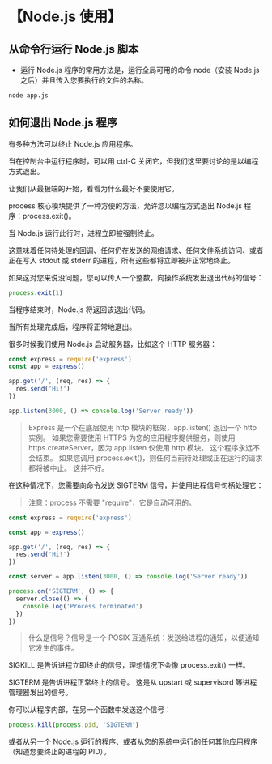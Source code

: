 # 【Node.js 使用】

## 从命令行运行 Node.js 脚本

- 运行 Node.js 程序的常用方法是，运行全局可用的命令 node（安装 Node.js 之后）并且传入您要执行的文件的名称。

```bash
node app.js
```

## 如何退出 Node.js 程序

有多种方法可以终止 Node.js 应用程序。

当在控制台中运行程序时，可以用 ctrl-C 关闭它，但我们这里要讨论的是以编程方式退出。

让我们从最极端的开始，看看为什么最好不要使用它。

process 核心模块提供了一种方便的方法，允许您以编程方式退出 Node.js 程序：process.exit()。

当 Node.js 运行此行时，进程立即被强制终止。

这意味着任何待处理的回调、任何仍在发送的网络请求、任何文件系统访问、或者正在写入 stdout 或 stderr 的进程，所有这些都将立即被非正常地终止。

如果这对您来说没问题，您可以传入一个整数，向操作系统发出退出代码的信号：

```js
process.exit(1)
```

当程序结束时，Node.js 将返回该退出代码。

当所有处理完成后，程序将正常地退出。

很多时候我们使用 Node.js 启动服务器，比如这个 HTTP 服务器：

```js
const express = require('express')
const app = express()

app.get('/', (req, res) => {
  res.send('Hi!')
})

app.listen(3000, () => console.log('Server ready'))
```

> Express 是一个在底层使用 http 模块的框架，app.listen() 返回一个 http 实例。 如果您需要使用 HTTPS 为您的应用程序提供服务，则使用 https.createServer，因为 app.listen 仅使用 http 模块。
> 这个程序永远不会结束。 如果您调用 process.exit()，则任何当前待处理或正在运行的请求都将被中止。 这并不好。

在这种情况下，您需要向命令发送 SIGTERM 信号，并使用进程信号句柄处理它：

> 注意：process 不需要 "require"，它是自动可用的。

```js
const express = require('express')

const app = express()

app.get('/', (req, res) => {
  res.send('Hi!')
})

const server = app.listen(3000, () => console.log('Server ready'))

process.on('SIGTERM', () => {
  server.close(() => {
    console.log('Process terminated')
  })
})
```

> 什么是信号？信号是一个 POSIX 互通系统：发送给进程的通知，以便通知它发生的事件。

SIGKILL 是告诉进程立即终止的信号，理想情况下会像 process.exit() 一样。

SIGTERM 是告诉进程正常终止的信号。 这是从 upstart 或 supervisord 等进程管理器发出的信号。

你可以从程序内部，在另一个函数中发送这个信号：

```js
process.kill(process.pid, 'SIGTERM')
```

或者从另一个 Node.js 运行的程序、或者从您的系统中运行的任何其他应用程序（知道您要终止的进程的 PID）。
